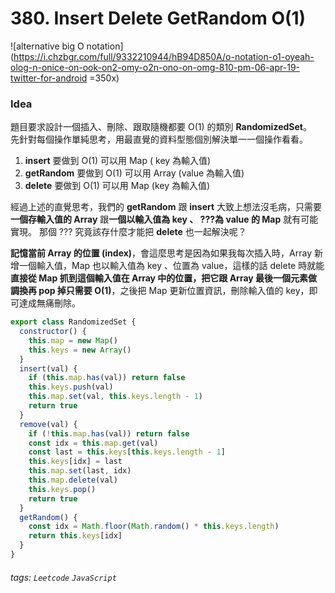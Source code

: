 # 380. Insert Delete GetRandom O(1)

![alternative big O notation](https://i.chzbgr.com/full/9332210944/hB94D850A/o-notation-o1-oyeah-olog-n-onice-on-ook-on2-omy-o2n-ono-on-omg-810-pm-06-apr-19-twitter-for-android =350x)

### Idea

題目要求設計一個插入、刪除、跟取隨機都要 O(1) 的類別 **RandomizedSet**。<br/>
先針對每個操作單純思考，用最直覺的資料型態個別解決單一一個操作看看。

1. **insert** 要做到 O(1) 可以用 Map ( key 為輸入值)
2. **getRandom** 要做到 O(1) 可以用 Array (value 為輸入值)
3. **delete** 要做到 O(1) 可以用 Map (key 為輸入值)

經過上述的直覺思考，我們的 **getRandom** 跟 **insert** 大致上想法沒毛病，只需要**一個存輸入值的 Array** 跟**一個以輸入值為 key 、 ???為 value 的 Map** 就有可能實現。 那個 ??? 究竟該存什麼才能把 **delete** 也一起解決呢？

**記憶當前 Array 的位置 (index)**，會這麼思考是因為如果我每次插入時，Array 新增一個輸入值，Map 也以輸入值為 key 、位置為 value，這樣的話 delete 時就能**直接從 Map 抓到這個輸入值在 Array 中的位置，把它跟 Array 最後一個元素做調換再 pop 掉只需要 O(1)**，之後把 Map 更新位置資訊，刪除輸入值的 key，即可達成無痛刪除。

```javascript
export class RandomizedSet {
  constructor() {
    this.map = new Map()
    this.keys = new Array()
  }
  insert(val) {
    if (this.map.has(val)) return false
    this.keys.push(val)
    this.map.set(val, this.keys.length - 1)
    return true
  }
  remove(val) {
    if (!this.map.has(val)) return false
    const idx = this.map.get(val)
    const last = this.keys[this.keys.length - 1]
    this.keys[idx] = last
    this.map.set(last, idx)
    this.map.delete(val)
    this.keys.pop()
    return true
  }
  getRandom() {
    const idx = Math.floor(Math.random() * this.keys.length)
    return this.keys[idx]
  }
}
```

###### tags: `Leetcode` `JavaScript`
